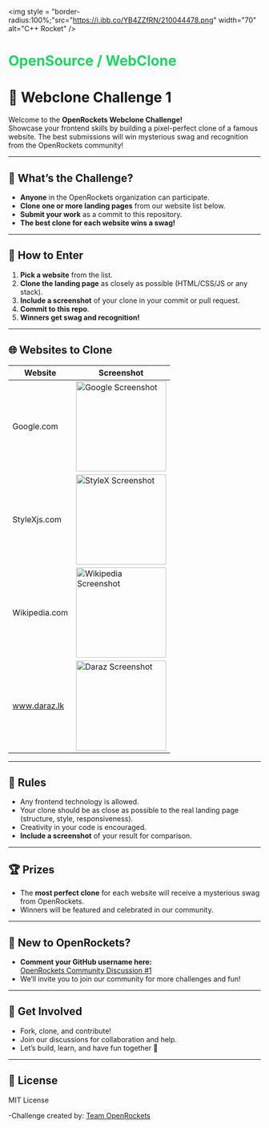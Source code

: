 
  <img style = "border-radius:100%;"src="https://i.ibb.co/YB4ZZfRN/210044478.png" width="70" alt="C++ Rocket" />
  <h1 style="color:#1ED760; border-radius: 20rem;">OpenSource / WebClone</h1>

# 🚀 Webclone Challenge 1

Welcome to the **OpenRockets Webclone Challenge!**  
Showcase your frontend skills by building a pixel-perfect clone of a famous website. The best submissions will win mysterious swag and recognition from the OpenRockets community!

---

## 🎯 What’s the Challenge?

- **Anyone** in the OpenRockets organization can participate.
- **Clone one or more landing pages** from our website list below.
- **Submit your work** as a commit to this repository.
- **The best clone for each website wins a swag!**

---

## 🏁 How to Enter

1. **Pick a website** from the list.
2. **Clone the landing page** as closely as possible (HTML/CSS/JS or any stack).
3. **Include a screenshot** of your clone in your commit or pull request.
4. **Commit to this repo**.
5. **Winners get swag and recognition!**

---

## 🌐 Websites to Clone

| Website         | Screenshot |
|-----------------|------------|
| Google.com      | <a href="https://ibb.co/Z6c6LhM8"><img src="https://i.ibb.co/Z6c6LhM8/image.png" alt="Google Screenshot" width="180"></a> |
| StyleXjs.com    | <a href="https://ibb.co/pvdd1HVL"><img src="https://i.ibb.co/pvdd1HVL/image.png" alt="StyleX Screenshot" width="180"></a> |
| Wikipedia.com   | <a href="https://ibb.co/67kS303z"><img src="https://i.ibb.co/67kS303z/image.png" alt="Wikipedia Screenshot" width="180"></a> |
| www.daraz.lk    | <a href="https://ibb.co/1YZt6Y41"><img src="https://i.ibb.co/1YZt6Y41/image.png" alt="Daraz Screenshot" width="180"></a> |

---

## 📝 Rules

- Any frontend technology is allowed.
- Your clone should be as close as possible to the real landing page (structure, style, responsiveness).
- Creativity in your code is encouraged.
- **Include a screenshot** of your result for comparison.

---

## 🏆 Prizes

- The **most perfect clone** for each website will receive a mysterious swag from OpenRockets.
- Winners will be featured and celebrated in our community.

---

## 👋 New to OpenRockets?

- **Comment your GitHub username here:**  
  [OpenRockets Community Discussion #1](https://github.com/orgs/OpenRockets/discussions/1)
- We’ll invite you to join our community for more challenges and fun!

---

## 🤝 Get Involved

- Fork, clone, and contribute!
- Join our discussions for collaboration and help.
- Let’s build, learn, and have fun together 🚀

---

## 📄 License

MIT License

-Challenge created by: <a href="https://www.github.com/openrockets">Team OpenRockets</a>

